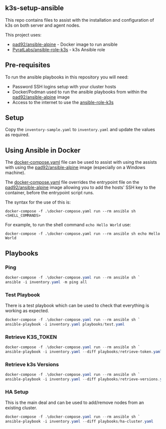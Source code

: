 k3s-setup-ansible
----
This repo contains files to assist with the installation and configuration of k3s on both server and agent nodes.

This project uses:
* [pad92/ansible-alpine](https://github.com/pad92/docker-ansible-alpine) - Docker image to run ansible
* [PyratLabs/ansible-role-k3s](https://github.com/PyratLabs/ansible-role-k3s?tab=readme-ov-file) - k3s Ansible role

## Pre-requisites 

To run the ansible playbooks in this repository you will need:

* Password SSH logins setup with your cluster hosts
* Docker/Podman used to run the ansible playbooks from within the [pad92/ansible-alpine](https://hub.docker.com/r/pad92/ansible-alpine/) image
* Access to the internet to use the [ansible-role-k3s](https://github.com/PyratLabs/ansible-role-k3s?tab=readme-ov-file)

## Setup

Copy the ``inventory-sample.yaml`` to `inventory.yaml` and update the values as required.

## Using Ansible in Docker

The [docker-compose.yaml](./docker-compose.yaml) file can be used to assist with using the assists with using the 
[pad92/ansible-alpine](https://hub.docker.com/r/pad92/ansible-alpine/) image (especially on a Windows machine). 

The [docker-compose.yaml](./docker-compose.yaml) file overrides the entrypoint file on the [pad92/ansible-alpine](https://github.com/pad92/docker-ansible-alpine) 
image allowing you to add the hosts' SSH key to the container, before the entrypoint script runs.

The syntax for the use of this is:

```shell
docker-compose -f .\docker-compose.yaml run --rm ansible sh <SHELL_COMMANDS>
```

For example, to run the shell command `echo Hello World` use:

```shell
docker-compose -f .\docker-compose.yaml run --rm ansible sh echo Hello World
```

## Playbooks

### Ping

```powershell
docker-compose -f .\docker-compose.yaml run --rm ansible sh `
ansible -i inventory.yaml -m ping all
```

### Test Playbook

There is a test playbook which can be used to check that everything is working as expected.

```powershell
docker-compose -f .\docker-compose.yaml run --rm ansible sh `
ansible-playbook -i inventory.yaml playbooks/test.yaml
```

### Retrieve K3S_TOKEN

```powershell
docker-compose -f .\docker-compose.yaml run --rm ansible sh `
ansible-playbook -i inventory.yaml --diff playbooks/retrieve-token.yaml
```

### Retrieve k3s Versions

```powershell
docker-compose -f .\docker-compose.yaml run --rm ansible sh `
ansible-playbook -i inventory.yaml --diff playbooks/retrieve-versions.yaml
```

### HA Setup

This is the main deal and can be used to add/remove nodes from an existing cluster.

```powershell
docker-compose -f .\docker-compose.yaml run --rm ansible sh `
ansible-playbook -i inventory.yaml --diff playbooks/ha-cluster.yaml
```